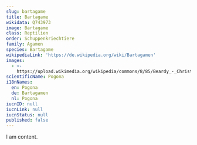 ```yaml
---
slug: bartagame
title: Bartagame
wikidata: Q743973
image: Bartagame
class: Reptilien
order: Schuppenkriechtiere
family: Agamen
species: Bartagame
wikipediaLink: 'https://de.wikipedia.org/wiki/Bartagamen'
images:
  - >-
    https://upload.wikimedia.org/wikipedia/commons/8/85/Beardy_-_Christopher_Watson.jpg
scientificName: Pogona
i18nNames:
  en: Pogona
  de: Bartagamen
  nl: Pogona
iucnID: null
iucnLink: null
iucnStatus: null
published: false
---
```


I am content.
